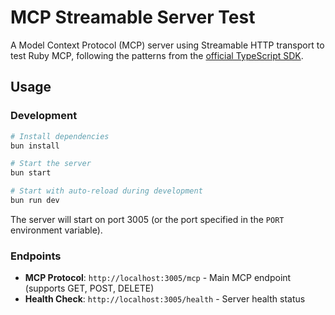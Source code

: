# MCP Streamable Server Test

A Model Context Protocol (MCP) server using Streamable HTTP transport to test Ruby MCP, following the patterns from the [official TypeScript SDK](https://github.com/modelcontextprotocol/typescript-sdk).

## Usage

### Development

```bash
# Install dependencies
bun install

# Start the server
bun start

# Start with auto-reload during development
bun run dev
```

The server will start on port 3005 (or the port specified in the `PORT` environment variable).

### Endpoints

- **MCP Protocol**: `http://localhost:3005/mcp` - Main MCP endpoint (supports GET, POST, DELETE)
- **Health Check**: `http://localhost:3005/health` - Server health status
